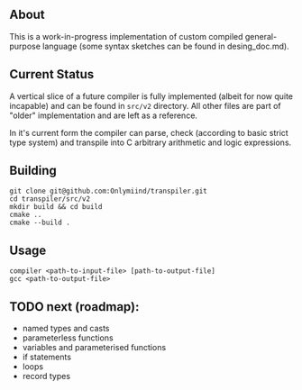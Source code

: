 ## About

This is a work-in-progress implementation of custom compiled general-purpose language (some syntax sketches can be found in desing_doc.md).

## Current Status

A vertical slice of a future compiler is fully implemented (albeit for now quite incapable) and can be found in ```src/v2``` directory.
All other files are part of "older" implementation and are left as a reference.

In it's current form the compiler can parse, check (according to basic strict type system) and transpile into C arbitrary arithmetic and logic expressions.

## Building

```
git clone git@github.com:Onlymiind/transpiler.git
cd transpiler/src/v2
mkdir build && cd build
cmake ..
cmake --build .
```

## Usage

```
compiler <path-to-input-file> [path-to-output-file]
gcc <path-to-output-file>
```

## TODO next (roadmap):
- named types and casts
- parameterless functions
- variables and parameterised functions
- if statements
- loops
- record types

